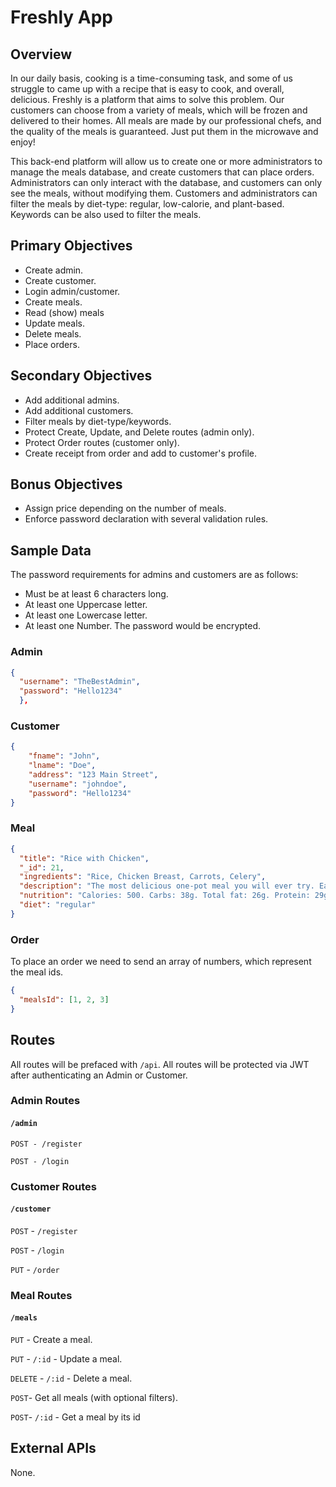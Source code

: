 # Freshly App

## Overview

In our daily basis, cooking is a time-consuming task, and some of us struggle to came up with a recipe that is easy to cook, and overall, delicious. Freshly is a platform that aims to solve this problem. Our customers can choose from a variety of meals, which will be frozen and delivered to their homes. All meals are made by our professional chefs, and the quality of the meals is guaranteed. Just put them in the microwave and enjoy!

This back-end platform will allow us to create one or more administrators to manage the meals database, and create customers that can place orders. Administrators can only interact with the database, and customers can only see the meals, without modifying them. Customers and administrators can filter the meals by diet-type: regular, low-calorie, and plant-based. Keywords can be also used to filter the meals.

## Primary Objectives

- Create admin.
- Create customer.
- Login admin/customer.
- Create meals.
- Read (show) meals
- Update meals.
- Delete meals.
- Place orders.

## Secondary Objectives

- Add additional admins.
- Add additional customers.
- Filter meals by diet-type/keywords.
- Protect Create, Update, and Delete routes (admin only).
- Protect Order routes (customer only).
- Create receipt from order and add to customer's profile.

## Bonus Objectives

- Assign price depending on the number of meals.
- Enforce password declaration with several validation rules.

## Sample Data

The password requirements for admins and customers are as follows:
- Must be at least 6 characters long.
- At least one Uppercase letter.
- At least one Lowercase letter.
- At least one Number.
The password would be encrypted.

### Admin


```json
{
  "username": "TheBestAdmin",
  "password": "Hello1234"
  },
```

### Customer

```json
{
	"fname": "John",
	"lname": "Doe",
	"address": "123 Main Street",
	"username": "johndoe",
	"password": "Hello1234"
}
```
### Meal

```json
{
  "title": "Rice with Chicken",
  "_id": 21,
  "ingredients": "Rice, Chicken Breast, Carrots, Celery",
  "description": "The most delicious one-pot meal you will ever try. Eat it any time of the day.",
  "nutrition": "Calories: 500. Carbs: 38g. Total fat: 26g. Protein: 29g.",
  "diet": "regular"
}
```
### Order

To place an order we need to send an array of numbers, which represent the meal ids.

```json
{
  "mealsId": [1, 2, 3]
}
```

## Routes

All routes will be prefaced with `/api`.
All routes will be protected via JWT after authenticating an Admin or Customer.

### Admin Routes

#### `/admin`

`POST - /register`

`POST - /login`


### Customer Routes

#### `/customer`

`POST` - `/register`

`POST` - `/login`

`PUT` - `/order`

### Meal Routes

#### `/meals`

`PUT` - Create a meal.

`PUT` - `/:id` - Update a meal.

`DELETE` - `/:id` - Delete a meal.

`POST`- Get all meals (with optional filters).

`POST`- `/:id` - Get a meal by its id

## External APIs

None.
